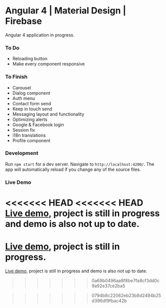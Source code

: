 # Angular 4 | Material Design | Firebase

<p>Angular 4 application in progress.</p>

### To Do
* Reloading button
* Make every component responsive

### To Finish
* Carousel
* Dialog component
* Auth menu
* Contact form send
* Keep in touch send
* Messaging layout and functionality
* Optimizing alerts
* Google & Facebook login
* Session fix
* i18n translations
* Profile component

### Development

Run `npm start` for a dev server. Navigate to `http://localhost:4200/`. The app will automatically reload if you change any of the source files.

### Live Demo

<<<<<<< HEAD
<<<<<<< HEAD
[Live demo](http://angular4.jerouw.nl), project is still in progress and demo is also not up to date.
=======
[Live demo](http://angular4.jerouw.nl), project is still in progress.
=======
[Live demo](http://angular4.jerouw.nl), project is still in progress and demo is also not up to date.
>>>>>>> 0a69b0496aa8f8be7fa8cf3dd0c9a92e37ce2ba5

>>>>>>> 0794b8c22062eb23b8d2494b25d396df9fbac42b
